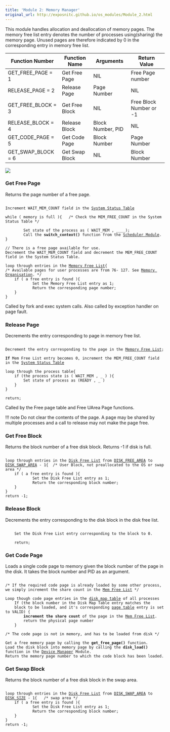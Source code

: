 ```yaml
---
title: 'Module 2: Memory Manager'
original_url: http://exposnitc.github.io/os_modules/Module_2.html
---
```


This module handles allocation and deallocation of memory pages. The memory free list entry denotes the number of processes using(sharing) the memory page. Unused pages are therefore indicated by 0 in the corresponding entry in memory free list.

|Function Number|Function Name|Arguments|Return Value|
|--- |--- |--- |--- |
|GET_FREE_PAGE = 1|Get Free Page|NIL|Free Page number|
|RELEASE_PAGE = 2|Release Page|Page Number|NIL|
|GET_FREE_BLOCK = 3|Get Free Block|NIL|Free Block Number or -1|
|RELEASE_BLOCK = 4|Release Block|Block Number, PID|NIL|
|GET_CODE_PAGE = 5|Get Code Page|Block Number|Page Number|
|GET_SWAP_BLOCK = 6|Get Swap Block|NIL|Block Number|


![](http://exposnitc.github.io//img/os-modules/MemoryManager.png)

### Get Free Page
Returns the page number of a free page.

<pre><code>
Increment WAIT_MEM_COUNT field in the <a href="../os_design-files/mem_ds.html#ss_table">System Status Table</a>

while ( memory is full ){   /* Check the MEM_FREE_COUNT in the System Status Table */

        Set state of the process as ( WAIT_MEM , ____);
        Call the <b>switch_context()</b> function from the <a href="Module_5.html">Scheduler Module</a>.
}

// There is a free page available for use.
Decrement the WAIT_MEM_COUNT field and decrement the MEM_FREE_COUNT field in the System Status Table.

loop through entries in the <a href="../os_design-files/mem_ds.html#mem_free_list">Memory Free List</a>{
/* Available pages for user processes are from 76- 127. See <a href="../os_implementation.html">Memory Organisation</a>. */
    if ( a free entry is found ){
            Set the Memory Free List entry as 1;
            Return the corresponding page number;
    }
}
</code></pre>

Called by fork and exec system calls. Also called by exception handler on page fault. 

### Release Page 
Decrements the entry corresponding to page in memory free list.

<pre><code>
Decrement the entry corresponding to the page in the <a href="../os_design-files/mem_ds.html#mem_free_list">Memory Free List</a>;

<b>If</b> Mem Free List entry becomes 0, increment the MEM_FREE_COUNT field in the <a href="../os_design-files/mem_ds.html#ss_table">System Status Table</a>

loop through the process table{ 
    if (the process state is ( WAIT_MEM , _ ) ){
        Set state of process as (READY , _ )
    }
}

return;
</code></pre>
Called by the Free page table and Free UArea Page functions.

!!! note
    Do not clear the contents of the page. A page may be shared by multiple processes and a call to release may not make the page free.

### Get Free Block
Returns the block number of a free disk block. Returns -1 if disk is full.

<pre><code>
loop through entries in the <a href="../os_design-files/disk_ds.html#disk_free_list">Disk Free List</a> from <a href="../support_tools-files/constants.html">DISK_FREE_AREA</a> to <a href="../support_tools-files/constants.html">DISK_SWAP_AREA</a> - 1{ 	/* User Block, not preallocated to the OS or swap area */
    if ( a free entry is found ){
            Set the Disk Free List entry as 1;
            Return the corresponding block number;
    }
}
return -1;
</code></pre>

###  Release Block
Decrements the entry corresponding to the disk block in the disk free list.

<pre><code>
    Set the Disk Free List entry corresponding to the block to 0.
    
    return;
</code></pre>

### Get Code Page 
Loads a single code page to memory given the block number of the page in the disk. It takes the block number and PID as an argument.

<pre><code>
/* If the required code page is already loaded by some other process, we simply increment the share count in the <a href="../os_design-files/mem_ds.html#mem_free_list">Mem Free List</a> */

Loop though code page entries in the <a href="../os_design-files/process_table.html#disk_map_table">disk map table</a> of all processes
    If (the block number in the Disk Map Table entry matches the 
    block to be loaded, and it's corresponding <a href="../os_design-files/process_table.html#per_page_table">page table</a> entry is set to VALID) {
        <b>increment the share count</b> of the page in the <a href="../os_design-files/mem_ds.html#mem_free_list">Mem Free List</a>.
        return the physical page number
    }

/* The code page is not in memory, and has to be loaded from disk */

Get a free memory page by calling the <b>get_free_page()</b> function.
Load the disk block into memory page by calling the <b>disk_load()</b> function in the <a href="Module_4.html">Device Manager</a> Module.
Return the memory page number to which the code block has been loaded.
</code></pre>

###  Get Swap Block
Returns the block number of a free disk block in the swap area.

<pre><code>
loop through entries in the <a href="../os_design-files/disk_ds.html#disk_free_list">Disk Free List</a> from <a href="../support_tools-files/constants.html">DISK_SWAP_AREA</a> to <a href="../support_tools-files/constants.html">DISK_SIZE</a> - 1{ 	/* swap area */
    if ( a free entry is found ){
            Set the Disk Free List entry as 1;
            Return the corresponding block number;
    }
}
return -1;
</code></pre>